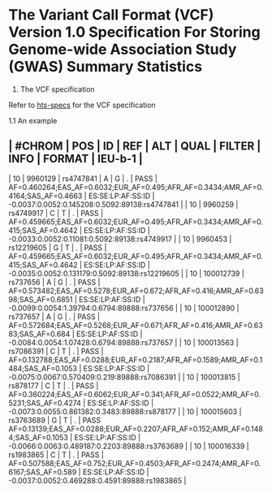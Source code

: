 # The Variant Call Format (VCF) Version 1.0 Specification For Storing Genome-wide Association Study (GWAS) Summary Statistics

1. The VCF specification

Refer to [hts-specs](https://samtools.github.io/hts-specs/VCFv4.2.pdf) for the VCF specification

1.1 An example

| #CHROM | POS	| ID	| REF |	ALT |	QUAL	| FILTER | INFO	| FORMAT | IEU-b-1 |
------------------------------------------------------------------------------
| 10 | 9960129 | rs4747841 | A | G | . | PASS | AF=0.460264;EAS_AF=0.6032;EUR_AF=0.495;AFR_AF=0.3434;AMR_AF=0.4164;SAS_AF=0.4663 |	ES:SE:LP:AF:SS:ID	| -0.0037:0.0052:0.145208:0.5092:89138:rs4747841 |
| 10 | 9960259 |	rs4749917 |	C |	T |	. |	PASS |	AF=0.459665;EAS_AF=0.6032;EUR_AF=0.495;AFR_AF=0.3434;AMR_AF=0.415;SAS_AF=0.4642 |	ES:SE:LP:AF:SS:ID	| -0.0033:0.0052:0.11081:0.5092:89138:rs4749917 |
| 10 |	9960453 |	rs12219605 |	G |	T |	. |	PASS |	AF=0.459665;EAS_AF=0.6032;EUR_AF=0.495;AFR_AF=0.3434;AMR_AF=0.415;SAS_AF=0.4642	| ES:SE:LP:AF:SS:ID	| -0.0035:0.0052:0.131179:0.5092:89138:rs12219605 |
| 10	| 100012739 |	rs737656 |	A |	G |	. |	PASS |	AF=0.573482;EAS_AF=0.5278;EUR_AF=0.672;AFR_AF=0.416;AMR_AF=0.6398;SAS_AF=0.6851	| ES:SE:LP:AF:SS:ID	| -0.0099:0.0054:1.39794:0.6794:89888:rs737656 |
| 10 |	100012890	| rs737657 |	A |	G |	. |	PASS |	AF=0.572684;EAS_AF=0.5268;EUR_AF=0.671;AFR_AF=0.416;AMR_AF=0.6383;SAS_AF=0.684	| ES:SE:LP:AF:SS:ID	| -0.0084:0.0054:1.07428:0.6794:89888:rs737657 |
| 10 |	100013563	| rs7086391 | C |	T |	. |	PASS |	AF=0.132788;EAS_AF=0.0288;EUR_AF=0.2187;AFR_AF=0.1589;AMR_AF=0.1484;SAS_AF=0.1053	| ES:SE:LP:AF:SS:ID	| -0.0075:0.0067:0.570409:0.219:89888:rs7086391 |
| 10 |	100013815 |	rs878177 |	C | T |	. |	PASS |	AF=0.360224;EAS_AF=0.6062;EUR_AF=0.341;AFR_AF=0.0522;AMR_AF=0.5231;SAS_AF=0.4274	| ES:SE:LP:AF:SS:ID	| -0.0073:0.0055:0.861382:0.3483:89888:rs878177 |
| 10 |	100015603	| rs3763689 |	G |	T |	. |	PASS	AF=0.13139;EAS_AF=0.0288;EUR_AF=0.2207;AFR_AF=0.152;AMR_AF=0.1484;SAS_AF=0.1053	| ES:SE:LP:AF:SS:ID	| -0.0066:0.0063:0.489187:0.2203:89888:rs3763689 |
| 10 | 100016339 |	rs1983865 |	C |	T |	. |	PASS |	AF=0.507588;EAS_AF=0.752;EUR_AF=0.4503;AFR_AF=0.2474;AMR_AF=0.6167;SAS_AF=0.589 |	ES:SE:LP:AF:SS:ID	| -0.0037:0.0052:0.469288:0.4591:89888:rs1983865 |
